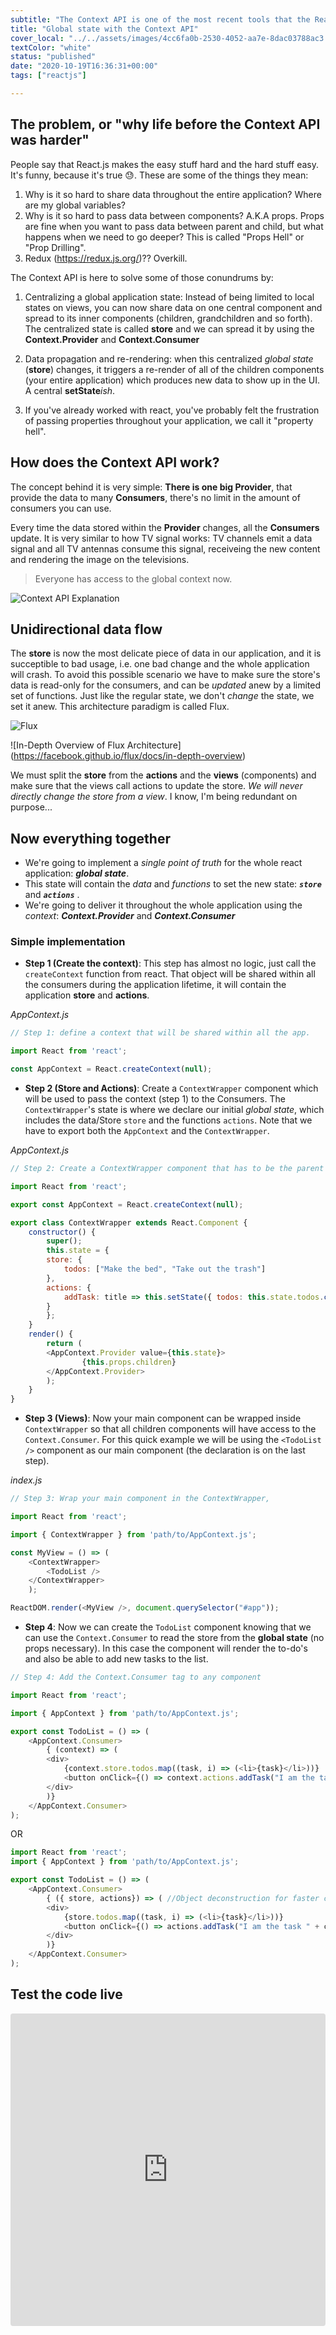 ```yaml
---
subtitle: "The Context API is one of the most recent tools that the React.js team created to handle application data flow. It is the perfect companion for building small to mid-size applications without the need of a state management library like Redux "
title: "Global state with the Context API"
cover_local: "../../assets/images/4cc6fa0b-2530-4052-aa7e-8dac03788ac3.png"
textColor: "white"
status: "published"
date: "2020-10-19T16:36:31+00:00"
tags: ["reactjs"]

---
```


## The problem, or "why life before the Context API was harder"

People say that React.js makes the easy stuff hard and the hard stuff easy. It's funny, because it's true :sweat:. These are some of the things they mean:

1. Why is it so hard to share data throughout the entire application? Where are my global variables?
2. Why is it so hard to pass data between components? A.K.A props. Props are fine when you want to pass data between parent and child, but what happens when we need to go deeper? This is called "Props Hell" or "Prop Drilling".
3. Redux (https://redux.js.org/)?? Overkill.

The Context API is here to solve some of those conundrums by:

1. Centralizing a global application state: Instead of being limited to local states on views, you can now share data on one central component and spread to its inner components (children, grandchildren and so forth). The centralized state is called **store** and we can spread it by using the **Context.Provider** and **Context.Consumer**

2. Data propagation and re-rendering: when this centralized *global state* (**store**) changes, it triggers a re-render of all of the children components (your entire application) which produces new data to show up in the UI. A central **setState***ish*.

3. If you've already worked with react, you've probably felt the frustration of passing properties throughout your application, we call it "property hell".

## How does the Context API work?

The concept behind it is very simple: **There is one big Provider**, that provide the data to many **Consumers**, there's no limit in the amount of consumers you can use.

Every time the data stored within the **Provider** changes, all the **Consumers** update. It is very similar to how TV signal works: TV channels emit a data signal and all TV antennas consume this signal, receiveing the new content and rendering the image on the televisions.

> Everyone has access to the global context now.

![Context API Explanation](../../assets/images/72fe5361-5b2a-460f-8c2a-2d376616abf6.png)

## Unidirectional data flow

The **store** is now the most delicate piece of data in our application, and it is succeptible to bad usage, i.e. one bad change and the whole application will crash. To avoid this possible scenario we have to make sure the store's data is read-only for the consumers, and can be *updated* anew by a limited set of functions. Just like the regular state, we don't *change* the state, we set it anew. This architecture paradigm is called Flux.

![Flux](../../assets/images/flux-simple-f8-diagram-1300w.png)

![In-Depth Overview of Flux Architecture]
(https://facebook.github.io/flux/docs/in-depth-overview)

We must split the **store** from the **actions** and the **views** (components) and make sure that the views call actions to update the store. *We will never directly change the store from a view*. I know, I'm being redundant on purpose...

## Now everything together

+ We're going to implement a *single point of truth* for the whole react application: ***global state***.
+ This state will contain the *data* and *functions* to set the new state: ***```store```*** and ***```actions```*** .
+ We're going to deliver it throughout the whole application using the *context*: ***Context.Provider*** and ***Context.Consumer***

### Simple implementation

- **Step 1 (Create the context)**: This step has almost no logic, just call the `createContext` function from react. That object will be shared within all the consumers during the application lifetime, it will contain the application **store** and **actions**.

*AppContext.js*
```js
// Step 1: define a context that will be shared within all the app.

import React from 'react';

const AppContext = React.createContext(null);

```

- **Step 2 (Store and Actions)**: Create a `ContextWrapper` component which will be used to pass the context (step 1) to the Consumers. The `ContextWrapper`'s state is where we declare our initial *global state*, which includes the data/Store ```store``` and the functions ```actions```. Note that we have to export both the ```AppContext``` and the ```ContextWrapper```.

*AppContext.js*
```js
// Step 2: Create a ContextWrapper component that has to be the parent of every consumer.

import React from 'react';

export const AppContext = React.createContext(null);

export class ContextWrapper extends React.Component {
	constructor() {
	    super();
	    this.state = {
		store: {
			todos: ["Make the bed", "Take out the trash"]
		},
		actions: {
			addTask: title => this.setState({ todos: this.state.todos.concat(title) })
		}
	    };
	}
	render() {
		return (
		<AppContext.Provider value={this.state}>
	        	{this.props.children}
		</AppContext.Provider>
		);
	}
}
```

- **Step 3 (Views)**:  Now your main component can be wrapped inside `ContextWrapper` so that all children components will have access to the `Context.Consumer`. For this quick example we will be using the `<TodoList />` component as our main component (the declaration is on the last step).

*index.js*
```js
// Step 3: Wrap your main component in the ContextWrapper,

import React from 'react';

import { ContextWrapper } from 'path/to/AppContext.js';

const MyView = () => (
	<ContextWrapper>
		<TodoList />
	</ContextWrapper>
	);

ReactDOM.render(<MyView />, document.querySelector("#app"));

```

- **Step 4**: Now we can create the ```TodoList``` component knowing that we can use the ```Context.Consumer``` to read the store from the **global state** (no props necessary). In this case the component will render the to-do's and also be able to add new tasks to the list.

```js
// Step 4: Add the Context.Consumer tag to any component

import React from 'react';

import { AppContext } from 'path/to/AppContext.js';

export const TodoList = () => (
	<AppContext.Consumer>
	    { (context) => (
		<div>
			{context.store.todos.map((task, i) => (<li>{task}</li>))}
			<button onClick={() => context.actions.addTask("I am the task " + context.todos.length)}> + add </button>
		</div>
	    )}
	</AppContext.Consumer>
);
```

OR

```js
import React from 'react';
import { AppContext } from 'path/to/AppContext.js';

export const TodoList = () => (
	<AppContext.Consumer>
	    { ({ store, actions}) => ( //Object deconstruction for faster coding
		<div>
			{store.todos.map((task, i) => (<li>{task}</li>))}
			<button onClick={() => actions.addTask("I am the task " + context.todos.length)}> + add </button>
		</div>
	    )}
	</AppContext.Consumer>
);
```


## Test the code live

<iframe src="https://codesandbox.io/embed/w75wq6v01k?hidenavigation=1" style="width:100%; height:500px; border:0; border-radius: 4px; overflow:hidden;" sandbox="allow-modals allow-forms allow-popups allow-scripts allow-same-origin"></iframe>
